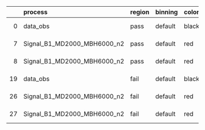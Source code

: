 |    | process                     | region   | binning   | color   | process_type   |   scale | variation   | source_filename                                                     | source_histname   | alias                       | title     |   combine_idx |     lnN |   shapes | syst_type   |   direction |   variation_alias |
|---:|:----------------------------|:---------|:----------|:--------|:---------------|--------:|:------------|:--------------------------------------------------------------------|:------------------|:----------------------------|:----------|--------------:|--------:|---------:|:------------|------------:|------------------:|
|  0 | data_obs                    | pass     | default   | black   | DATA           |       1 | nominal     | ./histograms_for_2DAlphabet_v5//BH_FakeData.root                    | hpass             | FakeData                    | Fake Data |           nan | nan     |      nan | nan         |         nan |               nan |
|  7 | Signal_B1_MD2000_MBH6000_n2 | pass     | default   | red     | SIGNAL         |       1 | lumi        | ./histograms_for_2DAlphabet_v5//BH_Signal_B1_MD2000_MBH6000_n2.root | hpass             | Signal_B1_MD2000_MBH6000_n2 | BH signal |           nan |   1.016 |      nan | lnN         |         nan |               nan |
|  8 | Signal_B1_MD2000_MBH6000_n2 | pass     | default   | red     | SIGNAL         |       1 | nominal     | ./histograms_for_2DAlphabet_v5//BH_Signal_B1_MD2000_MBH6000_n2.root | hpass             | Signal_B1_MD2000_MBH6000_n2 | BH signal |           nan | nan     |      nan | nan         |         nan |               nan |
| 19 | data_obs                    | fail     | default   | black   | DATA           |       1 | nominal     | ./histograms_for_2DAlphabet_v5//BH_FakeData.root                    | hfail             | FakeData                    | Fake Data |           nan | nan     |      nan | nan         |         nan |               nan |
| 26 | Signal_B1_MD2000_MBH6000_n2 | fail     | default   | red     | SIGNAL         |       1 | lumi        | ./histograms_for_2DAlphabet_v5//BH_Signal_B1_MD2000_MBH6000_n2.root | hfail             | Signal_B1_MD2000_MBH6000_n2 | BH signal |           nan |   1.016 |      nan | lnN         |         nan |               nan |
| 27 | Signal_B1_MD2000_MBH6000_n2 | fail     | default   | red     | SIGNAL         |       1 | nominal     | ./histograms_for_2DAlphabet_v5//BH_Signal_B1_MD2000_MBH6000_n2.root | hfail             | Signal_B1_MD2000_MBH6000_n2 | BH signal |           nan | nan     |      nan | nan         |         nan |               nan |
